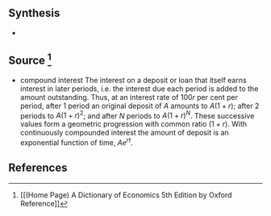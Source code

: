 ## Synthesis
- 
## Source [^1]
- compound interest The interest on a deposit or loan that itself earns interest in later periods, i.e. the interest due each period is added to the amount outstanding. Thus, at an interest rate of $100 r$ per cent per period, after 1 period an original deposit of $A$ amounts to $A(1+r)$; after 2 periods to $A(1+r)^{2}$; and after $N$ periods to $A(1+r)^{N}$. These successive values form a geometric progression with common ratio $(1+r)$. With continuously compounded interest the amount of deposit is an exponential function of time, $A e^{r t}$.
## References

[^1]: [[(Home Page) A Dictionary of Economics 5th Edition by Oxford Reference]]